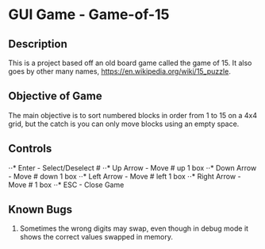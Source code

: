 # GUI Game - Game-of-15 
## Description
This is a project based off an old board game called the game of 15. It also goes by other many names, https://en.wikipedia.org/wiki/15_puzzle. 

## Objective of Game
The main objective is to sort numbered blocks in order from 1 to 15 on a 4x4 grid, but the catch is you can only move blocks using an empty space. 

## Controls
⋅⋅* Enter - Select/Deselect #
⋅⋅* Up Arrow - Move # up 1 box
⋅⋅* Down Arrow - Move # down 1 box
⋅⋅* Left Arrow - Move # left 1 box
⋅⋅* Right Arrow - Move # 1 box
⋅⋅* ESC - Close Game

## Known Bugs
1. Sometimes the wrong digits may swap, even though in debug mode it shows the correct values swapped in memory. 
